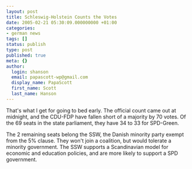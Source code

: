 ```yaml
---
layout: post
title: Schleswig-Holstein Counts the Votes
date: 2005-02-21 05:30:09.000000000 +01:00
categories:
- german news
tags: []
status: publish
type: post
published: true
meta: {}
author:
  login: shanson
  email: papascott-wp@gmail.com
  display_name: PapaScott
  first_name: Scott
  last_name: Hanson
---
```

<p>That's what I get for going to bed early. The official count came out at midnight, and the CDU-FDP have fallen short of a majority by 70 votes. Of the 69 seats in the state parliament, they have 34 to 33 for SPD-Green. </p>
<p>The 2 remaining seats belong the SSW, the Danish minority party exempt from the 5% clause. They won't join a coalition, but would tolerate a minority government. The SSW supports a Scandinavian model for economic and education policies, and are more likely to support a SPD government.</p>
